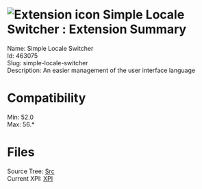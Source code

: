 # ![Extension icon](https://addons.thunderbird.net/user-media/addon_icons/463/463075-64.png?modified=1542578075) Simple Locale Switcher : Extension Summary

Name: Simple Locale Switcher  
Id: 463075  
Slug: simple-locale-switcher  
Description: An easier management of the user interface language
  

# Compatibility
Min: 52.0  
Max: 56.*  

# Files

Source Tree: [Src](C:/Dev/Thunderbird/ThunderKdB/xall/xOther/463075-simple-locale-switcher/src)  
Current XPI: [XPI](C:/Dev/Thunderbird/ThunderKdB/xall/xOther/463075-simple-locale-switcher/xpi)  



